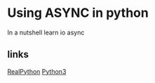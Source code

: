 # Using ASYNC in python
In a nutshell learn io async
## links
[RealPython](https://realpython.com/async-io-python/)
[Python3](https://docs.python.org/3/library/asyncio.html)